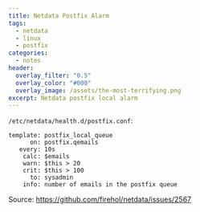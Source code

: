 ```yaml
---
title: Netdata Postfix Alarm
tags:
  - netdata
  - linux
  - postfix
categories:
  - notes
header:
  overlay_filter: "0.5"
  overlay_color: "#000"
  overlay_image: /assets/the-most-terrifying.png
excerpt: Netdata postfix local alarm
---
```


`/etc/netdata/health.d/postfix.conf`:

```
template: postfix_local_queue
      on: postfix.qemails
   every: 10s
    calc: $emails
    warn: $this > 20
    crit: $this > 100
      to: sysadmin
    info: number of emails in the postfix queue
```

Source:
https://github.com/firehol/netdata/issues/2567
